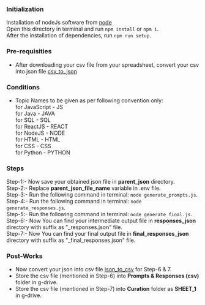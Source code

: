 ### Initialization
Installation of nodeJs software from [node](https://nodejs.org/en/download)  
Open this directory in terminal and run `npm install` or `npm i`.    
After the installation of dependencies, run `npm run setup`.  

### Pre-requisities
- After downloading your csv file from your spreadsheet, convert your csv into json file [csv_to_json](https://data.page/csv/json)

### Conditions
- Topic Names to be given as per following convention only:  
for JavaScript - JS  
for Java       - JAVA  
for SQL        - SQL  
for ReactJS    - REACT  
for NodeJS     - NODE  
for HTML       - HTML  
for CSS        - CSS  
for Python     - PYTHON  

### Steps
Step-1:- Now save your obtained json file in **parent_json** directory.  
Step-2:- Replace **parent_json_file_name** variable in .env file.  
Step-3:- Run the following command in terminal: ` node generate_prompts.js `.  
Step-4:- Run the following command in terminal: ` node generate_responses.js `.  
Step-5:- Run the following command in terminal: ` node generate_final.js `.  
Step-6:- Now You can find your intermediate output file in **responses_json** directory with suffix as "_responses.json" file.  
Step-7:- Now You can find your final output file in **final_responses_json** directory with suffix as "_final_responses.json" file.  

### Post-Works
- Now convert your json into csv file [json_to_csv](https://data.page/json/csv) for Step-6 & 7.  
- Store the csv file (mentioned in Step-6) into **Prompts & Responses (csv)** folder in g-drive.
- Store the csv file (mentioned in Step-7) into **Curation** folder as **SHEET_1** in g-drive.